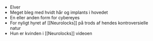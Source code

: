 - Elver
- Meget bleg med hvidt hår og implants i hovedet
- En eller anden form for cybereyes
- For nyligt hyret af [[Neurolocks]] på trods af hendes kontroversielle natur
- Hun er kvinden i [[Neurolocks]] videoen
